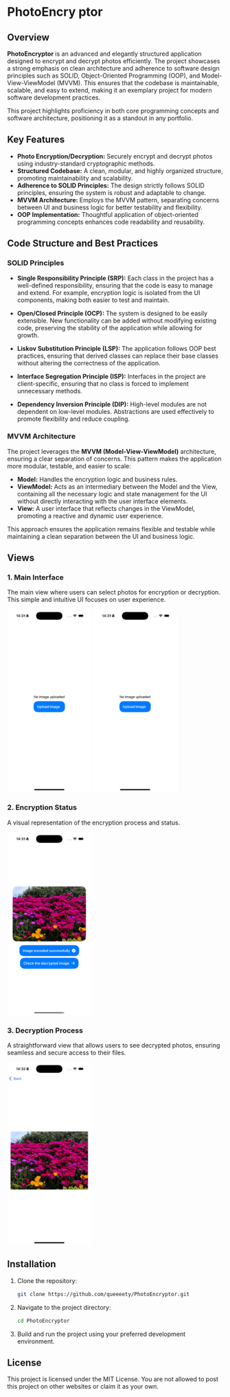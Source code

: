 
# PhotoEncry ptor

## Overview

**PhotoEncryptor** is an advanced and elegantly structured application designed to encrypt and decrypt photos efficiently. The project showcases a strong emphasis on clean architecture and adherence to software design principles such as SOLID, Object-Oriented Programming (OOP), and Model-View-ViewModel (MVVM). This ensures that the codebase is maintainable, scalable, and easy to extend, making it an exemplary project for modern software development practices.

This project highlights proficiency in both core programming concepts and software architecture, positioning it as a standout in any portfolio.

## Key Features

- **Photo Encryption/Decryption:** Securely encrypt and decrypt photos using industry-standard cryptographic methods.
- **Structured Codebase:** A clean, modular, and highly organized structure, promoting maintainability and scalability.
- **Adherence to SOLID Principles:** The design strictly follows SOLID principles, ensuring the system is robust and adaptable to change.
- **MVVM Architecture:** Employs the MVVM pattern, separating concerns between UI and business logic for better testability and flexibility.
- **OOP Implementation:** Thoughtful application of object-oriented programming concepts enhances code readability and reusability.
  
## Code Structure and Best Practices

### SOLID Principles

- **Single Responsibility Principle (SRP):** Each class in the project has a well-defined responsibility, ensuring that the code is easy to manage and extend. For example, encryption logic is isolated from the UI components, making both easier to test and maintain.
  
- **Open/Closed Principle (OCP):** The system is designed to be easily extensible. New functionality can be added without modifying existing code, preserving the stability of the application while allowing for growth.

- **Liskov Substitution Principle (LSP):** The application follows OOP best practices, ensuring that derived classes can replace their base classes without altering the correctness of the application.

- **Interface Segregation Principle (ISP):** Interfaces in the project are client-specific, ensuring that no class is forced to implement unnecessary methods.

- **Dependency Inversion Principle (DIP):** High-level modules are not dependent on low-level modules. Abstractions are used effectively to promote flexibility and reduce coupling.

### MVVM Architecture

The project leverages the **MVVM (Model-View-ViewModel)** architecture, ensuring a clear separation of concerns. This pattern makes the application more modular, testable, and easier to scale:

- **Model:** Handles the encryption logic and business rules.
- **ViewModel:** Acts as an intermediary between the Model and the View, containing all the necessary logic and state management for the UI without directly interacting with the user interface elements.
- **View:** A user interface that reflects changes in the ViewModel, promoting a reactive and dynamic user experience.

This approach ensures the application remains flexible and testable while maintaining a clean separation between the UI and business logic.

## Views

### 1. Main Interface
   The main view where users can select photos for encryption or decryption. This simple and intuitive UI focuses on user experience.
   
   <img alt="Main Interface Screenshot" height="426" src="ReadmePics/scMain.png" width="196,5"/>
   <img alt="Main Inerface with Previous picture" height="426" src="ReadmePics/scMain.png" width="196,5"/>

### 2. Encryption Status
   A visual representation of the encryption process and status.
   
   <img alt="Encryption Process Screenshot" height="426" src="ReadmePics/scFinished.png" width="196,5"/>

### 3. Decryption Process
   A straightforward view that allows users to see decrypted photos, ensuring seamless and secure access to their files.
   
   <img alt="Decryption Process Screenshot" height="426" src="ReadmePics/scDecrypted.png" width="196,5"/>

## Installation

1. Clone the repository:
   ```bash
   git clone https://github.com/queeeety/PhotoEncryptor.git
   ```

2. Navigate to the project directory:
   ```bash
   cd PhotoEncryptor
   ```

3. Build and run the project using your preferred development environment.

## License
This project is licensed under the MIT License.
You are not allowed to post this project on other websites or claim it as your own.